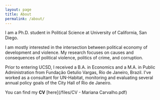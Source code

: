 ```yaml
---
layout: page
title: About
permalink: /about/
---
```


I am a Ph.D. student in Political Science at University of California, San Diego.

I am mostly interested in the intersection between political economy of development and violence. My research focuses on causes and consequences of political violence, politics of crime, and corruption.

Prior to entering UCSD, I received a B.A. in Economics and a M.A. in Public Administration from Fundação Getulio Vargas, Rio de Janeiro, Brazil. I've worked as a consultant for UN-Habitat, monitoring and evaluating several annual policy goals of the City Hall of Rio de Janeiro.

You can find my **CV** [here](/files/CV - Mariana Carvalho.pdf)

<!--- U+00E7 (231) ç --->
<!--- U+00E3 (227) ã --->

